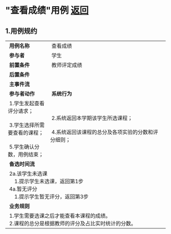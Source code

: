 # "查看成绩"用例 [返回](../README.md#6)

## 1.用例规约

<table>
    <tr>
        <td width="150"> <b>&nbsp;用例名称</b></td>
        <td colspan="2" width="700">&nbsp;查看成绩</td>
    </tr>
    <tr>
        <td width="150"> <b>&nbsp;参与者</b></td>
        <td colspan="2" width="700">&nbsp;学生</td>
    </tr>
    <tr>
        <td width="150"> <b>&nbsp;前置条件</b></td>
        <td colspan="2" width="700">&nbsp;教师评定成绩</td>
    </tr>
    <tr>
        <td width="150"> <b>&nbsp;后置条件</b></td>
        <td colspan="2" width="700">&nbsp;</td>
    </tr>
    <tr>
        <td colspan="3" width="200"> <b>&nbsp;主事件流</b></td>
    </tr>
    <tr>
        <td colspan="2" width="180"> <b>&nbsp;参与者动作</b></td>
        <td width="410"> <b>&nbsp;系统行为</b></td>
    </tr>
    <tr>
        <td colspan="2" width="180">
            <span>&nbsp;1.学生发起查看评分请求；</span>
            <br>
            <span>&nbsp;</span>
            <br>
            <span>&nbsp;3.学生选择所需要查看的课程；</span>
            <br>
            <span>&nbsp;</span>
            <br>
            <span>&nbsp;5.学生确认分数，用例结束；</span>
        </td>
        <td width="480">
            <span>&nbsp;</span>
            <br>
            <span>&nbsp;2.系统返回本学期该学生所选课程；</span>
            <br>
            <span>&nbsp;</span>
            <br>
            <span>&nbsp;4.系统返回该课程的总分及各项实验的分数和评分细则；</span>
            <br>
            <span>&nbsp;</span>
        </td>
    </tr>
    <tr>
        <td colspan="3" width="200"> <b>&nbsp;备选时间流</b></td>
    </tr>
    <tr>
        <td colspan="3" width="200">
            <span>&nbsp;2a.该学生未选课</span>
            <br>
            <span>&nbsp;&emsp;1.提示学生未选课，返回第1步</span>
            <br>
            <span>&nbsp;4a.暂无评分</span>
            <br>
            <span>&nbsp;&emsp;1.提示学生暂无评分，返回第3步</span>
        </td>
    </tr>
    <tr>
        <td colspan="3" width="200"> <b>&nbsp;业务规则</b></td>
    </tr>
    <tr>
        <td colspan="3" width="200">
            <span>&nbsp;1.学生需要选课之后才能查看本课程的成绩。</span>
            <br>
            <span>&nbsp;2.课程的总分是根据教师的评分及占比实时统计的分数。</span>
        </td>
    </tr>
</table>